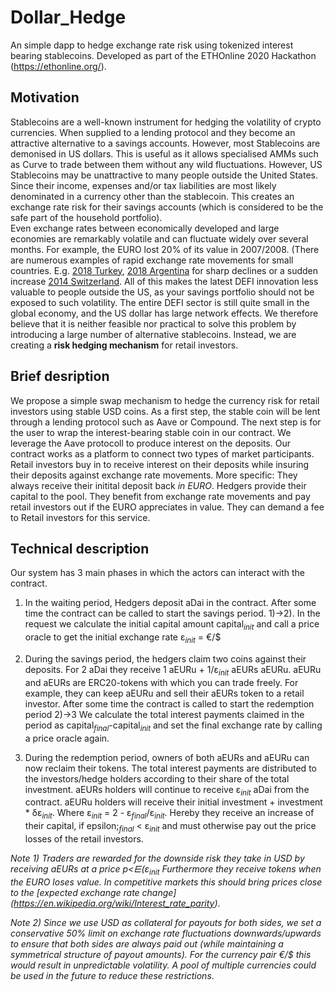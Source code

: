 # Dollar_Hedge
An simple dapp to hedge exchange rate risk using tokenized interest bearing stablecoins. Developed as part of the ETHOnline 2020 Hackathon (https://ethonline.org/).

## Motivation
Stablecoins are a well-known instrument for hedging the volatility of crypto currencies. When  supplied to a lending protocol and they become an attractive alternative to a savings accounts. However, most Stablecoins are demonised in US dollars. This is useful as it allows specialised AMMs such as Curve to trade between them without any wild fluctuations. 
However, US Stablecoins may be unattractive to many people outside the United States. Since their income, expenses and/or tax liabilities are most likely denominated in a currency other than the stablecoin. This creates an exchange rate risk for their savings accounts (which is considered to be the safe part of the household portfolio).  
Even exchange rates between economically developed and large economies are remarkably volatile and can fluctuate widely over several months. For example, the EURO  lost 20% of its value in 2007/2008.
(There are numerous examples of rapid exchange rate movements for small countries. E.g. [2018 Turkey](https://en.wikipedia.org/wiki/Turkish_currency_and_debt_crisis,_2018), 
[2018 Argentina](https://en.wikipedia.org/wiki/2018_Argentine_monetary_crisis) for sharp declines or a sudden increase 
[2014 Switzerland](https://en.wikipedia.org/wiki/Swiss_franc). All of this makes the latest DEFI innovation less valuable to people outside the US, as your savings portfolio should not be exposed to such volatility.
The entire DEFI sector is still quite small in the global economy, and the US dollar has large network effects. We therefore believe that it is neither feasible nor practical to solve this problem by introducing a large number of alternative stablecoins. Instead, we are creating a **risk hedging mechanism** for retail investors.


## Brief desription
We propose a simple swap mechanism to hedge the currency risk for retail investors using stable USD coins. 
As a first step, the stable coin will be lent through a lending protocol such as Aave or Compound. 
The next step is for the user to wrap the interest-bearing stable coin in our contract. We leverage the Aave protocoll to produce interest on the deposits.
Our contract works as a platform to connect two types of market participants. Retail investors buy in to receive interest on their deposits while insuring their deposits against exchange rate movements. More specific: They always receive their initital deposit back *in EURO*. Hedgers provide their capital to the pool. They benefit from exchange rate movements and pay retail investors out if the EURO appreciates in value. They can demand a fee to Retail investors for this service. 

## Technical description
Our system has 3 main phases in which the actors can interact with the contract. 
1) In the waiting period, Hedgers deposit aDai in the contract. 
After some time the contract can be called to start the savings period. 
1)->2). In the request we calculate the initial capital amount capital<sub>*init*</sub> and call a price oracle to get the initial exchange rate &epsilon;<sub>*init*</sub> = &euro;/&#36; 

2) During the savings period, the hedgers claim two coins against their deposits. For 2 aDai they receive 1 aEURu + 1/&epsilon;<sub>*init*</sub> aEURs
aEURu. aEURu and aEURs are ERC20-tokens with which you can trade freely. For example, they can keep aEURu and sell their aEURs token to a retail investor.
After some time the contract is called to start the redemption period 2)->3 We calculate the total interest payments claimed in the period as capital<sub>*final*</sub>-capital<sub>*init*</sub> and set the final exchange rate by calling a price oracle again.


3) During the redemption period, owners of both aEURs and aEURu can now reclaim their tokens. The total interest payments are distributed to the investors/hedge holders according to their share of the total investment. aEURs holders will continue to receive &epsilon;<sub>*init*</sub> aDai from the contract. aEURu holders will receive their initial investment + investment * &delta;&epsilon;<sub>*init*</sub>. Where &epsilon;<sub>*init*</sub> = 2 - &epsilon;<sub>*final*</sub>/&epsilon;<sub>*init*</sub>. Hereby they receive an increase of their capital, if
epsilon;<sub>*final*</sub> < &epsilon;<sub>*init*</sub> and must otherwise pay out the price losses of the retail investors.




*Note 1) Traders are rewarded for the downside risk they take in USD by receiving aEURs at a price p<&#8959;(&epsilon;<sub>*init*</sub> Furthermore they receive tokens when the EURO loses value. In competitive markets this should bring prices close to the [expected exchange rate change] (https://en.wikipedia.org/wiki/Interest_rate_parity)*.

*Note 2) Since we use USD as collateral for payouts for both sides, we set a conservative 50% limit on exchange rate fluctuations downwards/upwards to ensure that both sides are always paid out (while maintaining a symmetrical structure of payout amounts).  For the currency pair &euro;/&#36; this would result in unpredictable volatility. A pool of multiple currencies could be used in the future to reduce these restrictions*. 
